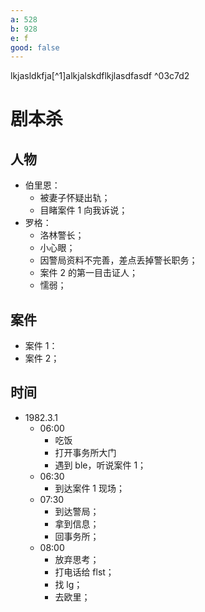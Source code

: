 ```yaml
---
a: 528
b: 928
e: f
good: false
---
```


lkjasldkfja[^1]alkjalskdflkjlasdfasdf
^03c7d2

# 剧本杀

## 人物

- 伯里恩：
	- 被妻子怀疑出轨；
	- 目睹案件 1 向我诉说；
- 罗格：
	- 洛林警长；
	- 小心眼；
	- 因警局资料不完善，差点丢掉警长职务；
	- 案件 2 的第一目击证人；
	- 懦弱；
 
## 案件

- 案件 1：
- 案件 2；

## 时间

- 1982.3.1
	- 06:00
		- 吃饭
		- 打开事务所大门
		- 遇到 ble，听说案件 1；
	- 06:30
		- 到达案件 1 现场；
	- 07:30
		- 到达警局；
		- 拿到信息；
		- 回事务所；
	- 08:00
		- 放弃思考；
		- 打电话给 flst；
		- 找 lg；
		- 去欧里；